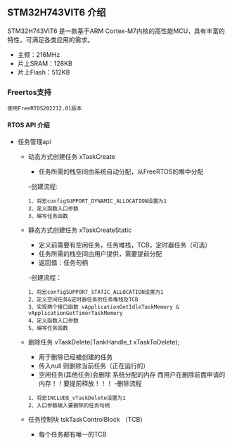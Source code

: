 ## STM32H743VIT6 介绍

STM32H743VIT6 是一款基于ARM Cortex-M7内核的高性能MCU，具有丰富的特性，可满足各类应用的需求。

- 主频：216MHz
- 片上SRAM：128KB
- 片上Flash：512KB



### Freertos支持
    使用FreeRTOS202212.01版本

#### RTOS API 介绍
- 任务管理api

    - 动态方式创建任务 xTaskCreate

        - 任务所需的栈空间由系统自动分配，从FreeRTOS的堆中分配

        -创建流程:
        ~~~
        1、将宏configSUPPORT_DYNAMIC_ALLOCATION设置为1
        2、定义函数入口参数
        3、编写任务函数
        ~~~
        
    - 静态方式创建任务 xTaskCreateStatic

        - 定义前需要有空闲任务，任务堆栈，TCB，定时器任务（可选）
        - 任务所需的栈空间由用户提供，需要提前分配
        - 返回值：任务句柄

        -创建流程：
        ~~~
        1、将宏configSUPPORT_STATIC_ALLOCATION设置为1
        2、定义空闲任务&定时器任务的任务堆栈及TCB
        3、实现两个接口函数 vApplicationGetIdleTaskMemory & vApplicationGetTimerTaskMemory
        4、定义函数入口参数
        5、编写任务函数
        ~~~

    - 删除任务 vTaskDelete(TankHandle_t xTaskToDelete);
        
        - 用于删除已经被创建的任务
        - 传入null 则删除当前任务（正在运行的）
        - 空闲任务(其他任务)会删除   系统分配的内存  而用户在删除前面申请的内存！！要提前释放！！！
        -删除流程
        ~~~
        1、将宏INCLUDE_vTaskDelete设置为1
        2、入口参数输入要删除的任务句柄
        ~~~

    - 任务控制块 tskTaskControlBlock   （TCB）
        - 每个任务都有唯一的TCB
